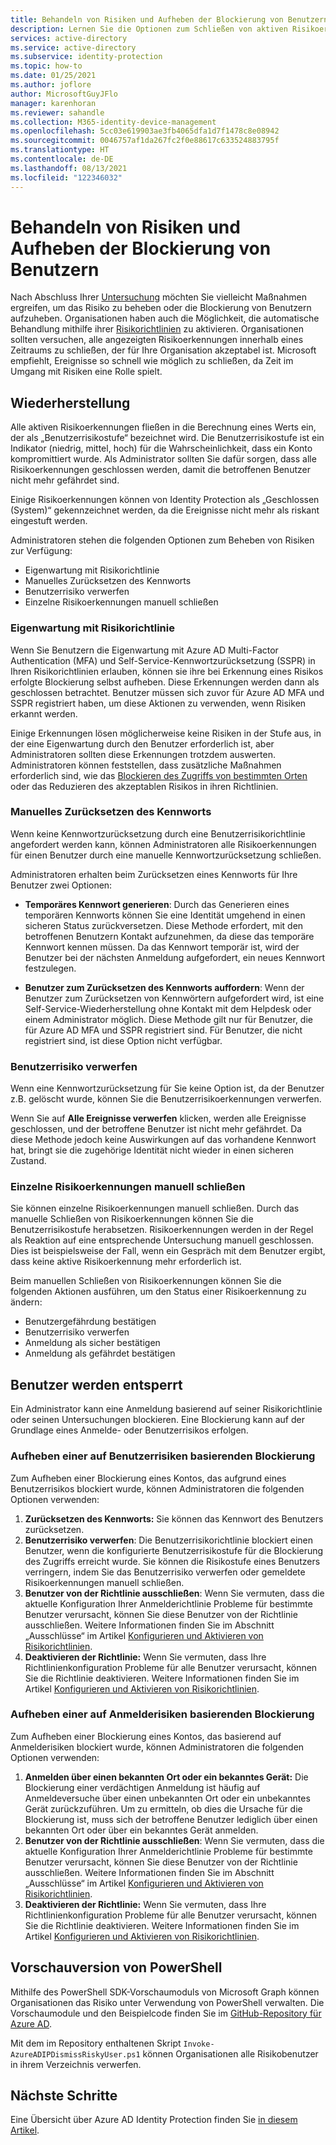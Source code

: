 ```yaml
---
title: Behandeln von Risiken und Aufheben der Blockierung von Benutzern in Azure AD Identity Protection
description: Lernen Sie die Optionen zum Schließen von aktiven Risikoerkennungen kennen.
services: active-directory
ms.service: active-directory
ms.subservice: identity-protection
ms.topic: how-to
ms.date: 01/25/2021
ms.author: joflore
author: MicrosoftGuyJFlo
manager: karenhoran
ms.reviewer: sahandle
ms.collection: M365-identity-device-management
ms.openlocfilehash: 5cc03e619903ae3fb4065dfa1d7f1478c8e08942
ms.sourcegitcommit: 0046757af1da267fc2f0e88617c633524883795f
ms.translationtype: HT
ms.contentlocale: de-DE
ms.lasthandoff: 08/13/2021
ms.locfileid: "122346032"
---
```

# <a name="remediate-risks-and-unblock-users"></a>Behandeln von Risiken und Aufheben der Blockierung von Benutzern

Nach Abschluss Ihrer [Untersuchung](howto-identity-protection-investigate-risk.md) möchten Sie vielleicht Maßnahmen ergreifen, um das Risiko zu beheben oder die Blockierung von Benutzern aufzuheben. Organisationen haben auch die Möglichkeit, die automatische Behandlung mithilfe ihrer [Risikorichtlinien](howto-identity-protection-configure-risk-policies.md) zu aktivieren. Organisationen sollten versuchen, alle angezeigten Risikoerkennungen innerhalb eines Zeitraums zu schließen, der für Ihre Organisation akzeptabel ist. Microsoft empfiehlt, Ereignisse so schnell wie möglich zu schließen, da Zeit im Umgang mit Risiken eine Rolle spielt.

## <a name="remediation"></a>Wiederherstellung

Alle aktiven Risikoerkennungen fließen in die Berechnung eines Werts ein, der als „Benutzerrisikostufe“ bezeichnet wird. Die Benutzerrisikostufe ist ein Indikator (niedrig, mittel, hoch) für die Wahrscheinlichkeit, dass ein Konto kompromittiert wurde. Als Administrator sollten Sie dafür sorgen, dass alle Risikoerkennungen geschlossen werden, damit die betroffenen Benutzer nicht mehr gefährdet sind.

Einige Risikoerkennungen können von Identity Protection als „Geschlossen (System)“ gekennzeichnet werden, da die Ereignisse nicht mehr als riskant eingestuft werden.

Administratoren stehen die folgenden Optionen zum Beheben von Risiken zur Verfügung:

- Eigenwartung mit Risikorichtlinie
- Manuelles Zurücksetzen des Kennworts
- Benutzerrisiko verwerfen
- Einzelne Risikoerkennungen manuell schließen

### <a name="self-remediation-with-risk-policy"></a>Eigenwartung mit Risikorichtlinie

Wenn Sie Benutzern die Eigenwartung mit Azure AD Multi-Factor Authentication (MFA) und Self-Service-Kennwortzurücksetzung (SSPR) in Ihren Risikorichtlinien erlauben, können sie ihre bei Erkennung eines Risikos erfolgte Blockierung selbst aufheben. Diese Erkennungen werden dann als geschlossen betrachtet. Benutzer müssen sich zuvor für Azure AD MFA und SSPR registriert haben, um diese Aktionen zu verwenden, wenn Risiken erkannt werden.

Einige Erkennungen lösen möglicherweise keine Risiken in der Stufe aus, in der eine Eigenwartung durch den Benutzer erforderlich ist, aber Administratoren sollten diese Erkennungen trotzdem auswerten. Administratoren können feststellen, dass zusätzliche Maßnahmen erforderlich sind, wie das [Blockieren des Zugriffs von bestimmten Orten](../conditional-access/howto-conditional-access-policy-location.md) oder das Reduzieren des akzeptablen Risikos in ihren Richtlinien.

### <a name="manual-password-reset"></a>Manuelles Zurücksetzen des Kennworts

Wenn keine Kennwortzurücksetzung durch eine Benutzerrisikorichtlinie angefordert werden kann, können Administratoren alle Risikoerkennungen für einen Benutzer durch eine manuelle Kennwortzurücksetzung schließen.

Administratoren erhalten beim Zurücksetzen eines Kennworts für Ihre Benutzer zwei Optionen:

- **Temporäres Kennwort generieren**: Durch das Generieren eines temporären Kennworts können Sie eine Identität umgehend in einen sicheren Status zurückversetzen. Diese Methode erfordert, mit den betroffenen Benutzern Kontakt aufzunehmen, da diese das temporäre Kennwort kennen müssen. Da das Kennwort temporär ist, wird der Benutzer bei der nächsten Anmeldung aufgefordert, ein neues Kennwort festzulegen.

- **Benutzer zum Zurücksetzen des Kennworts auffordern**: Wenn der Benutzer zum Zurücksetzen von Kennwörtern aufgefordert wird, ist eine Self-Service-Wiederherstellung ohne Kontakt mit dem Helpdesk oder einem Administrator möglich. Diese Methode gilt nur für Benutzer, die für Azure AD MFA und SSPR registriert sind. Für Benutzer, die nicht registriert sind, ist diese Option nicht verfügbar.

### <a name="dismiss-user-risk"></a>Benutzerrisiko verwerfen

Wenn eine Kennwortzurücksetzung für Sie keine Option ist, da der Benutzer z.B. gelöscht wurde, können Sie die Benutzerrisikoerkennungen verwerfen.

Wenn Sie auf **Alle Ereignisse verwerfen** klicken, werden alle Ereignisse geschlossen, und der betroffene Benutzer ist nicht mehr gefährdet. Da diese Methode jedoch keine Auswirkungen auf das vorhandene Kennwort hat, bringt sie die zugehörige Identität nicht wieder in einen sicheren Zustand. 

### <a name="close-individual-risk-detections-manually"></a>Einzelne Risikoerkennungen manuell schließen

Sie können einzelne Risikoerkennungen manuell schließen. Durch das manuelle Schließen von Risikoerkennungen können Sie die Benutzerrisikostufe herabsetzen. Risikoerkennungen werden in der Regel als Reaktion auf eine entsprechende Untersuchung manuell geschlossen. Dies ist beispielsweise der Fall, wenn ein Gespräch mit dem Benutzer ergibt, dass keine aktive Risikoerkennung mehr erforderlich ist. 
 
Beim manuellen Schließen von Risikoerkennungen können Sie die folgenden Aktionen ausführen, um den Status einer Risikoerkennung zu ändern:

- Benutzergefährdung bestätigen
- Benutzerrisiko verwerfen
- Anmeldung als sicher bestätigen
- Anmeldung als gefährdet bestätigen

## <a name="unblocking-users"></a>Benutzer werden entsperrt

Ein Administrator kann eine Anmeldung basierend auf seiner Risikorichtlinie oder seinen Untersuchungen blockieren. Eine Blockierung kann auf der Grundlage eines Anmelde- oder Benutzerrisikos erfolgen.

### <a name="unblocking-based-on-user-risk"></a>Aufheben einer auf Benutzerrisiken basierenden Blockierung

Zum Aufheben einer Blockierung eines Kontos, das aufgrund eines Benutzerrisikos blockiert wurde, können Administratoren die folgenden Optionen verwenden:

1. **Zurücksetzen des Kennworts:** Sie können das Kennwort des Benutzers zurücksetzen.
1. **Benutzerrisiko verwerfen**: Die Benutzerrisikorichtlinie blockiert einen Benutzer, wenn die konfigurierte Benutzerrisikostufe für die Blockierung des Zugriffs erreicht wurde. Sie können die Risikostufe eines Benutzers verringern, indem Sie das Benutzerrisiko verwerfen oder gemeldete Risikoerkennungen manuell schließen.
1. **Benutzer von der Richtlinie ausschließen**: Wenn Sie vermuten, dass die aktuelle Konfiguration Ihrer Anmelderichtlinie Probleme für bestimmte Benutzer verursacht, können Sie diese Benutzer von der Richtlinie ausschließen. Weitere Informationen finden Sie im Abschnitt „Ausschlüsse“ im Artikel [ Konfigurieren und Aktivieren von Risikorichtlinien](howto-identity-protection-configure-risk-policies.md#exclusions).
1. **Deaktivieren der Richtlinie:** Wenn Sie vermuten, dass Ihre Richtlinienkonfiguration Probleme für alle Benutzer verursacht, können Sie die Richtlinie deaktivieren. Weitere Informationen finden Sie im Artikel [ Konfigurieren und Aktivieren von Risikorichtlinien](howto-identity-protection-configure-risk-policies.md).

### <a name="unblocking-based-on-sign-in-risk"></a>Aufheben einer auf Anmelderisiken basierenden Blockierung

Zum Aufheben einer Blockierung eines Kontos, das basierend auf Anmelderisiken blockiert wurde, können Administratoren die folgenden Optionen verwenden:

1. **Anmelden über einen bekannten Ort oder ein bekanntes Gerät:** Die Blockierung einer verdächtigen Anmeldung ist häufig auf Anmeldeversuche über einen unbekannten Ort oder ein unbekanntes Gerät zurückzuführen. Um zu ermitteln, ob dies die Ursache für die Blockierung ist, muss sich der betroffene Benutzer lediglich über einen bekannten Ort oder über ein bekanntes Gerät anmelden.
1. **Benutzer von der Richtlinie ausschließen**: Wenn Sie vermuten, dass die aktuelle Konfiguration Ihrer Anmelderichtlinie Probleme für bestimmte Benutzer verursacht, können Sie diese Benutzer von der Richtlinie ausschließen. Weitere Informationen finden Sie im Abschnitt „Ausschlüsse“ im Artikel [ Konfigurieren und Aktivieren von Risikorichtlinien](howto-identity-protection-configure-risk-policies.md#exclusions).
1. **Deaktivieren der Richtlinie:** Wenn Sie vermuten, dass Ihre Richtlinienkonfiguration Probleme für alle Benutzer verursacht, können Sie die Richtlinie deaktivieren. Weitere Informationen finden Sie im Artikel [ Konfigurieren und Aktivieren von Risikorichtlinien](howto-identity-protection-configure-risk-policies.md).

## <a name="powershell-preview"></a>Vorschauversion von PowerShell

Mithilfe des PowerShell SDK-Vorschaumoduls von Microsoft Graph können Organisationen das Risiko unter Verwendung von PowerShell verwalten. Die Vorschaumodule und den Beispielcode finden Sie im [GitHub-Repository für Azure AD](https://github.com/AzureAD/IdentityProtectionTools). 

Mit dem im Repository enthaltenen Skript `Invoke-AzureADIPDismissRiskyUser.ps1` können Organisationen alle Risikobenutzer in ihrem Verzeichnis verwerfen.

## <a name="next-steps"></a>Nächste Schritte

Eine Übersicht über Azure AD Identity Protection finden Sie [in diesem Artikel](overview-identity-protection.md).

